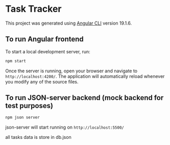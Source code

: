 # Task Tracker

This project was generated using [Angular CLI](https://github.com/angular/angular-cli) version 19.1.6.

## To run Angular frontend

To start a local development server, run:

```bash
npm start
```

Once the server is running, open your browser and navigate to `http://localhost:4200/`. The application will automatically reload whenever you modify any of the source files.

## To run JSON-server backend (mock backend for test purposes)

```bash
npm json server
```

json-server will start running on `http://localhost:5500/`

all tasks data is store in db.json
